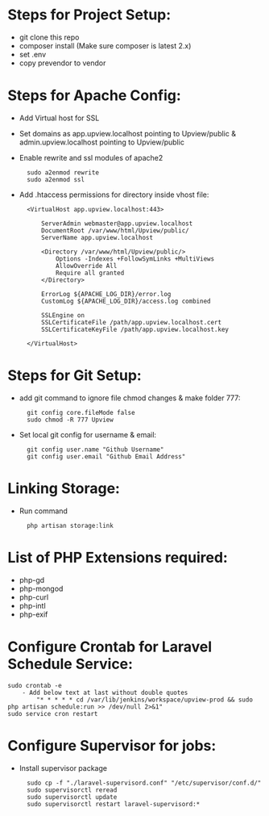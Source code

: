 
# Steps for Project Setup:

- git clone this repo
- composer install (Make sure composer is latest 2.x)
- set .env
- copy prevendor to vendor

# Steps for Apache Config:

- Add Virtual host for SSL
- Set domains as app.upview.localhost pointing to Upview/public  & admin.upview.localhost pointing to Upview/public
- Enable rewrite and ssl modules of apache2

		sudo a2enmod rewrite
		sudo a2enmod ssl

- Add .htaccess permissions for directory inside vhost file:

		<VirtualHost app.upview.localhost:443>

			ServerAdmin webmaster@app.upview.localhost
			DocumentRoot /var/www/html/Upview/public/
			ServerName app.upview.localhost

			<Directory /var/www/html/Upview/public/>
				Options -Indexes +FollowSymLinks +MultiViews
				AllowOverride All
				Require all granted
			</Directory>

			ErrorLog ${APACHE_LOG_DIR}/error.log
			CustomLog ${APACHE_LOG_DIR}/access.log combined

			SSLEngine on
			SSLCertificateFile /path/app.upview.localhost.cert
			SSLCertificateKeyFile /path/app.upview.localhost.key

		</VirtualHost>

# Steps for Git Setup:

- add git command to ignore file chmod changes & make folder 777:

	    git config core.fileMode false
    	sudo chmod -R 777 Upview

- Set local git config for username & email:

		git config user.name "Github Username"
		git config user.email "Github Email Address"

# Linking Storage:

- Run command

		php artisan storage:link


# List of PHP Extensions required:

- php-gd
- php-mongod
- php-curl
- php-intl
- php-exif


# Configure Crontab for Laravel Schedule Service:

	sudo crontab -e
		- Add below text at last without double quotes
			"* * * * * cd /var/lib/jenkins/workspace/upview-prod && sudo php artisan schedule:run >> /dev/null 2>&1"
	sudo service cron restart


# Configure Supervisor for jobs:

- Install supervisor package

		sudo cp -f "./laravel-supervisord.conf" "/etc/supervisor/conf.d/"
		sudo supervisorctl reread
		sudo supervisorctl update
		sudo supervisorctl restart laravel-supervisord:*